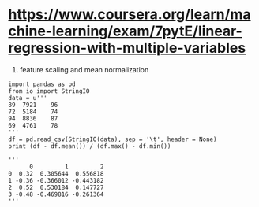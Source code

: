 # https://www.coursera.org/learn/machine-learning/exam/7pytE/linear-regression-with-multiple-variables
1. feature scaling and mean normalization

```
import pandas as pd
from io import StringIO
data = u'''
89	7921	96
72	5184	74
94	8836	87
69	4761	78
'''
df = pd.read_csv(StringIO(data), sep = '\t', header = None)
print (df - df.mean()) / (df.max() - df.min())

'''
      0         1         2
0  0.32  0.305644  0.556818
1 -0.36 -0.366012 -0.443182
2  0.52  0.530184  0.147727
3 -0.48 -0.469816 -0.261364
'''
```
